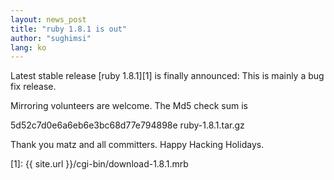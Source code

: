 ```yaml
---
layout: news_post
title: "ruby 1.8.1 is out"
author: "sughimsi"
lang: ko
---
```


Latest stable release [ruby 1.8.1][1] is finally announced: This is
mainly a bug fix release.

Mirroring volunteers are welcome. The Md5 check sum is

5d52c7d0e6a6eb6e3bc68d77e794898e ruby-1.8.1.tar.gz

Thank you matz and all committers. Happy Hacking Holidays.



[1]: {{ site.url }}/cgi-bin/download-1.8.1.mrb
